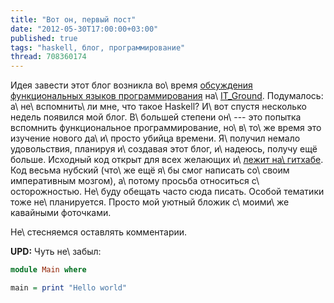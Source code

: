 ```yaml
---
title: "Вот он, первый пост"
date: "2012-05-30T17:00:00+03:00"
published: true
tags: "haskell, блог, программирование"
thread: 708360174
---
```


Идея завести этот блог возникла во\ время [обсуждения функциональных языков программирования][podcast] на\ [IT_Ground]. 
Подумалось: а\ не\ вспомнить\ ли мне, что такое Haskell? И\ вот спустя несколько недель появился мой блог. В\ большей 
степени он\ --- это попытка вспомнить функциональное программирование, но\ в\ то\ же время это изучение нового 
да\ и\ просто убийца времени. Я\ получил немало удовольствия, планируя и\ создавая этот блог, и\ надеюсь, получу ещё 
больше. Исходный код открыт для всех желающих и\ [лежит на\ гитхабе](https://github.com/dikmax/haskell-blog).
Код весьма нубский (что\ же ещё я\ бы смог написать со\ своим императивным мозгом), а\ потому просьба относиться 
с\ осторожностью. Не\ буду обещать часто сюда писать. Особой тематики тоже не\ планируется. Просто мой уютный бложик 
с\ моими\ же кавайными фоточками.

Не\ стесняемся оставлять комментарии.

**UPD:** Чуть не\ забыл:

~~~~~~~haskell
module Main where

main = print "Hello world"
~~~~~~~

[IT_Ground]: http://itground.by/
[podcast]: http://itground.by/Podcast/006
